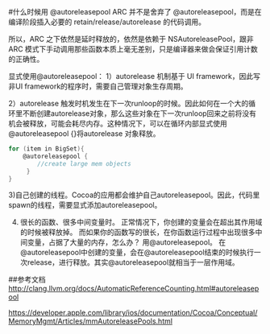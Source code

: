 #什么时候用 @autoreleasepool
ARC 并不是舍弃了 @autoreleasepool，而是在编译阶段插入必要的 retain/release/autorelease 的代码调用。

所以，ARC 之下依然是延时释放的，依然是依赖于 NSAutoreleasePool，跟非 ARC 模式下手动调用那些函数本质上毫无差别，只是编译器来做会保证引用计数的正确性。

显式使用@autoreleasepool：
1）autorelease 机制基于 UI framework，因此写非UI framework的程序时，需要自己管理对象生存周期。

2）autorelease 触发时机发生在下一次runloop的时候。因此如何在一个大的循环里不断创建autorelease对象，那么这些对象在下一次runloop回来之前将没有机会被释放，可能会耗尽内存。这种情况下，可以在循环内部显式使用@autoreleasepool {}将autorelease 对象释放。
```objective-c
for (item in BigSet){    
    @autoreleasepool {        
        //create large mem objects    
     }
}

```

3)自己创建的线程。Cocoa的应用都会维护自己autoreleasepool。因此，代码里spawn的线程，需要显式添加autoreleasepool。

4) 很长的函数、很多中间变量时。
正常情况下，你创建的变量会在超出其作用域的时候被释放掉。
而如果你的函数写的很长，在你函数运行过程中出现很多中间变量，占据了大量的内存，怎么办？
用@autoreleasepool。
在@autoreleasepool中创建的变量，会在@autoreleasepool结束的时候执行一次release，进行释放。其实@autoreleasepool就相当于一层作用域。

##参考文档
http://clang.llvm.org/docs/AutomaticReferenceCounting.html#autoreleasepool

https://developer.apple.com/library/ios/documentation/Cocoa/Conceptual/MemoryMgmt/Articles/mmAutoreleasePools.html